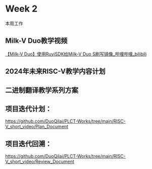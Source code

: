 # Week 2

本周工作

## Milk-V Duo教学视频
[【Milk-V Duo】使用RuyiSDK给Milk-V Duo S刷写镜像_哔哩哔哩_bilibili](https://www.bilibili.com/video/BV1VMtweWEkZ/?spm_id_from=333.999.0.0&vd_source=417238cd96b1b549d14bcb35a9da3cf0)

## 2024年未来RISC-V教学内容计划


## 二进制翻译教学系列方案


## 项目迭代计划：

https://github.com/DuoQilai/PLCT-Works/tree/main/RISC-V_short_video/Plan_Document

## 项目迭代回溯：

https://github.com/DuoQilai/PLCT-Works/tree/main/RISC-V_short_video/Review_Document